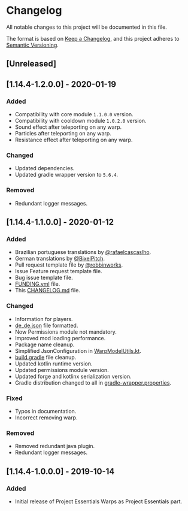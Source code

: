 # Changelog
All notable changes to this project will be documented in this file.

The format is based on [Keep a Changelog](https://keepachangelog.com/en/1.0.0/),
and this project adheres to [Semantic Versioning](https://semver.org/spec/v2.0.0.html).

## [Unreleased]

## [1.14.4-1.2.0.0] - 2020-01-19

### Added
- Compatibility with core module `1.1.0.0` version.
- Compatibility with cooldown module `1.0.2.0` version.
- Sound effect after teleporting on any warp.
- Particles after teleporting on any warp.
- Resistance effect after teleporting on any warp.

### Changed
- Updated dependencies.
- Updated gradle wrapper version to `5.6.4`.

### Removed
- Redundant logger messages.

## [1.14.4-1.1.0.0] - 2020-01-12
  
### Added 
- Brazilian portuguese translations by [@rafaelcascaslho](https://github.com/rafaelcascaslho).
- German translations by [@BixelPitch](https://github.com/BixelPitch).
- Pull request template file by [@robbinworks](https://github.com/robbinworks).
- Issue Feature request template file.
- Bug issue template file.
- [FUNDING.yml](./.github/FUNDING.yml) file.
- This [CHANGELOG.md](./CHANGELOG.md) file.

### Changed
- Information for players.
- [de_de.json](./src/main/resources/assets/projectessentialswarps/lang/de_de.json) file formatted. 
- Now Permissions module not mandatory.
- Improved mod loading performance.
- Package name cleanup.
- Simplified JsonConfiguration in [WarpModelUtils.kt](./src/main/kotlin/com/mairwunnx/projectessentials/warps/models/WarpModelUtils.kt).
- [build.gradle](./build.gradle) file cleanup.
- Updated kotlin runtime version.
- Updated permissions module version.
- Updated forge and kotlinx serialization version.
- Gradle distribution changed to all in [gradle-wrapper.properties](./gradle/wrapper/gradle-wrapper.properties). 

### Fixed
- Typos in documentation.
- Incorrect removing warp.

### Removed
- Removed redundant java plugin.
- Redundant logger messages.

## [1.14.4-1.0.0.0] - 2019-10-14

### Added
- Initial release of Project Essentials Warps as Project Essentials part.
